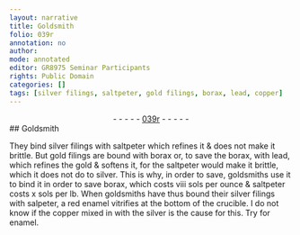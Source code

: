 ```yaml
---
layout: narrative
title: Goldsmith
folio: 039r
annotation: no
author:
mode: annotated
editor: GR8975 Seminar Participants
rights: Public Domain
categories: []
tags: [silver filings, saltpeter, gold filings, borax, lead, copper]
---
```


 <div class="folio" align="center">- - - - - <a href="http://gallica.bnf.fr/ark:/12148/btv1b10500001g/f83.image" target="_blank">039r</a> - - - - - </div>  
## Goldsmith

 
 They bind <span class="material">silver filings</span> with <span class="material">saltpeter</span> which refines it & does not make it brittle. But <span class="material">gold filings</span> are bound with <span class="material">borax</span> or, to save the borax, with <span class="material">lead</span>, which refines the gold & softens it, for the saltpeter would make it brittle, which it does not do to silver. This is why, in order to save, goldsmiths use it to bind it in order to save borax, which costs viii sols per ounce & saltpeter costs x sols per lb. When goldsmiths have thus bound their silver filings with salpeter, a red enamel vitrifies at the bottom of the crucible. I do not know if the <span class="material">copper</span> mixed in with the silver is the cause for this. Try for enamel.
 